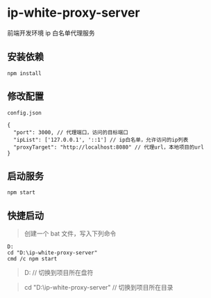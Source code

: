 # ip-white-proxy-server

前端开发环境 ip 白名单代理服务

## 安装依赖

```
npm install
```

## 修改配置

```
config.json

{
  "port": 3000, // 代理端口，访问的目标端口
  "ipList": ['127.0.0.1', '::1'] // ip白名单，允许访问的ip列表
  "proxyTarget": "http://localhost:8080" // 代理url，本地项目的url
}
```

## 启动服务

```
npm start
```

## 快捷启动

> 创建一个 bat 文件，写入下列命令

```
D:
cd "D:\ip-white-proxy-server"
cmd /c npm start
```

> D: // 切换到项目所在盘符

> cd "D:\ip-white-proxy-server" // 切换到项目所在目录
